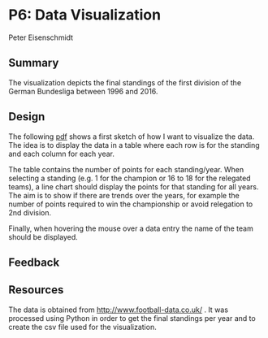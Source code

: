 # P6: Data Visualization
Peter Eisenschmidt

## Summary

The visualization depicts the final standings of the first division of the German Bundesliga between 1996 and 2016.

## Design

The following [pdf](first_sketch.pdf) shows a first sketch of how I want to visualize the data. The idea is to display the data in a table where each row is for the standing and each column for each year.

The table contains the number of points for each standing/year. When selecting a standing (e.g. 1 for the champion or 16 to 18 for the relegated teams), a line chart should display the points for that standing for all years. The aim is to show if there are trends over the years, for example 
the number of points required to win the championship or avoid relegation to 2nd division.

Finally, when hovering the mouse over a data entry the name of the team should be displayed.

## Feedback

## Resources

The data is obtained from http://www.football-data.co.uk/ . It was processed using Python in order to get the final standings per year and to create the csv file used for the visualization.